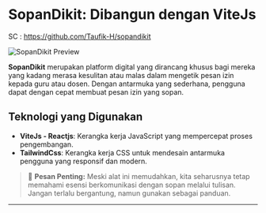 # SopanDikit: Dibangun dengan ViteJs

SC : https://github.com/Taufik-H/sopandikit

![SopanDikit Preview](https://raw.githubusercontent.com/Taufik-H/sopandikit/main/src/assets/ss.png)

**SopanDikit** merupakan platform digital yang dirancang khusus bagi mereka yang kadang merasa kesulitan atau malas dalam mengetik pesan izin kepada guru atau dosen. Dengan antarmuka yang sederhana, pengguna dapat dengan cepat membuat pesan izin yang sopan.

## Teknologi yang Digunakan

- **ViteJs - Reactjs**: Kerangka kerja JavaScript yang mempercepat proses pengembangan.
- **TailwindCss**: Kerangka kerja CSS untuk mendesain antarmuka pengguna yang responsif dan modern.

> 📌 **Pesan Penting:** Meski alat ini memudahkan, kita seharusnya tetap memahami esensi berkomunikasi dengan sopan melalui tulisan. Jangan terlalu bergantung, namun gunakan sebagai panduan.

---
